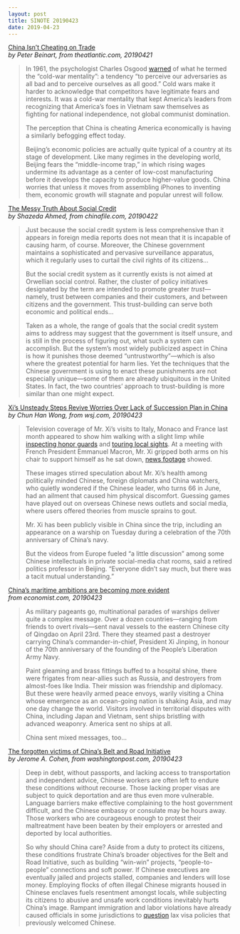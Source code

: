 ```yaml
---
layout: post
title: SINOTE 20190423
date: 2019-04-23
---
```


[China Isn’t Cheating on Trade](https://www.theatlantic.com/ideas/archive/2019/04/us-trade-hawks-exaggerate-chinas-threat/587536/) <br> *by Peter Beinart, from theatlantic.com, 20190421*

> In 1961, the psychologist Charles Osgood [warned](https://psycnet.apa.org/record/1963-07933-001) of what he termed the “cold-war mentality”: a tendency “to perceive our adversaries as all bad and to perceive ourselves as all good.” Cold wars make it harder to acknowledge that competitors have legitimate fears and interests. It was a cold-war mentality that kept America’s leaders from recognizing that America’s foes in Vietnam saw themselves as fighting for national independence, not global communist domination.
>
> The perception that China is cheating America economically is having a similarly befogging effect today.
>
> Beijing’s economic policies are actually quite typical of a country at its stage of development. Like many regimes in the developing world, Beijing fears the “middle-income trap,” in which rising wages undermine its advantage as a center of low-cost manufacturing before it develops the capacity to produce higher-value goods. China worries that unless it moves from assembling iPhones to inventing them, economic growth will stagnate and popular unrest will follow.

[The Messy Truth About Social Credit](http://www.chinafile.com/reporting-opinion/viewpoint/messy-truth-about-social-credit) <br> *by Shazeda Ahmed, from chinafile.com, 20190422*

> Just because the social credit system is less comprehensive than it appears in foreign media reports does not mean that it is incapable of causing harm, of course. Moreover, the Chinese government maintains a sophisticated and pervasive surveillance apparatus, which it regularly uses to curtail the civil rights of its citizens...
>
> But the social credit system as it currently exists is not aimed at Orwellian social control. Rather, the cluster of policy initiatives designated by the term are intended to promote greater *trust*—namely, trust between companies and their customers, and between citizens and the government. This trust-building can serve both economic and political ends...
>
> Taken as a whole, the range of goals that the social credit system aims to address may suggest that the government is itself unsure, and is still in the process of figuring out, what such a system can accomplish. But the system’s most widely publicized aspect in China is how it punishes those deemed “untrustworthy”—which is also where the greatest potential for harm lies. Yet the techniques that the Chinese government is using to enact these punishments are not especially unique—some of them are already ubiquitous in the United States. In fact, the two countries’ approach to trust-building is more similar than one might expect.

[Xi’s Unsteady Steps Revive Worries Over Lack of Succession Plan in China](https://www.wsj.com/articles/xis-unsteady-steps-revive-worries-over-lack-of-succession-plan-in-china-11556011802) <br> *by Chun Han Wong, from wsj.com, 20190423*

> Television coverage of Mr. Xi’s visits to Italy, Monaco and France last month appeared to show him walking with a slight limp while [inspecting honor guards](https://www.youtube.com/watch?v=z2cRL_imI6k&mod=article_inline) and [touring local sights](https://www.youtube.com/watch?v=OZFHO2fzmi8&feature=youtu.be&mod=article_inline). At a meeting with French President Emmanuel Macron, Mr. Xi gripped both arms on his chair to support himself as he sat down, [news footage](https://www.youtube.com/watch?v=H7Bv2qMmqsE&mod=article_inline) showed.
>
> These images stirred speculation about Mr. Xi’s health among politically minded Chinese, foreign diplomats and China watchers, who quietly wondered if the Chinese leader, who turns 66 in June, had an ailment that caused him physical discomfort. Guessing games have played out on overseas Chinese news outlets and social media, where users offered theories from muscle sprains to gout.
>
> Mr. Xi has been publicly visible in China since the trip, including an appearance on a warship on Tuesday during a celebration of the 70th anniversary of China’s navy. 
>
> But the videos from Europe fueled “a little discussion” among some Chinese intellectuals in private social-media chat rooms, said a retired politics professor in Beijing. “Everyone didn’t say much, but there was a tacit mutual understanding.”

[China’s maritime ambitions are becoming more evident](https://www.economist.com/china/2019/04/23/chinas-maritime-ambitions-are-becoming-more-evident) <br> *from economist.com, 20190423*

> As military pageants go, multinational parades of warships deliver quite a complex message. Over a dozen countries—ranging from friends to overt rivals—sent naval vessels to the eastern Chinese city of Qingdao on April 23rd. There they steamed past a destroyer carrying China’s commander-in-chief, President Xi Jinping, in honour of the 70th anniversary of the founding of the People’s Liberation Army Navy.
>
> Paint gleaming and brass fittings buffed to a hospital shine, there were frigates from near-allies such as Russia, and destroyers from almost-foes like India. Their mission was friendship and diplomacy. But these were heavily armed peace envoys, warily visiting a China whose emergence as an ocean-going nation is shaking Asia, and may one day change the world. Visitors involved in territorial disputes with China, including Japan and Vietnam, sent ships bristling with advanced weaponry. America sent no ships at all.
>
> China sent mixed messages, too...

[The forgotten victims of China’s Belt and Road Initiative](https://www.washingtonpost.com/opinions/2019/04/23/forgotten-victims-chinas-belt-road-initiative/) <br> *by Jerome A. Cohen, from washingtonpost.com, 20190423*

> Deep in debt, without passports, and lacking access to transportation and independent advice, Chinese workers are often left to endure these conditions without recourse. Those lacking proper visas are subject to quick deportation and are thus even more vulnerable. Language barriers make effective complaining to the host government difficult, and the Chinese embassy or consulate may be hours away. Those workers who are courageous enough to protest their maltreatment have been beaten by their employers or arrested and deported by local authorities.
>
> So why should China care? Aside from a duty to protect its citizens, these conditions frustrate China’s broader objectives for the Belt and Road Initiative, such as building “win-win” projects, “people-to-people” connections and soft power. If Chinese executives are eventually jailed and projects stalled, companies and lenders will lose money. Employing flocks of often illegal Chinese migrants housed in Chinese enclaves fuels resentment amongst locals, while subjecting its citizens to abusive and unsafe work conditions inevitably hurts China’s image. Rampant immigration and labor violations have already caused officials in some jurisdictions to [question](https://www.saipantribune.com/index.php/support-shortening-tourists-stay-scrapped/) lax visa policies that previously welcomed Chinese.